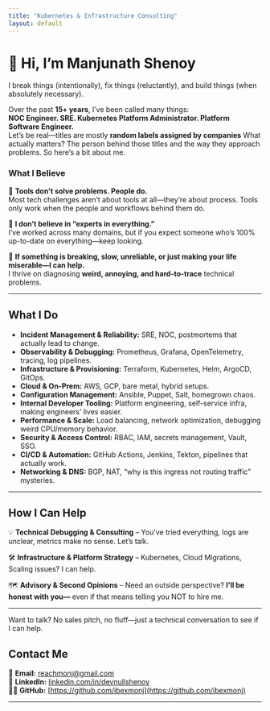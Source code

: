 ```yaml
---
title: "Kubernetes & Infrastructure Consulting"
layout: default
---
```


# 👋 Hi, I’m Manjunath Shenoy 
I break things (intentionally), fix things (reluctantly), and build things (when absolutely necessary).  

Over the past **15+ years**, I’ve been called many things:  
**NOC Engineer. SRE. Kubernetes Platform Administrator. Platform Software Engineer.**  
Let’s be real—titles are mostly **random labels assigned by companies**
What actually matters? The person behind those titles and the way they approach problems. So here’s a bit about me.

### **What I Believe**
📌 **Tools don’t solve problems. People do.**  
Most tech challenges aren’t about tools at all—they’re about process. Tools only work when the people and workflows behind them do.

📌 **I don’t believe in “experts in everything.”**  
I’ve worked across many domains, but if you expect someone who’s 100% up-to-date on everything—keep looking.  

📌 **If something is breaking, slow, unreliable, or just making your life miserable—I can help.**  
I thrive on diagnosing **weird, annoying, and hard-to-trace** technical problems.

---

## **What I Do**
- **Incident Management & Reliability:** SRE, NOC, postmortems that actually lead to change.  
- **Observability & Debugging:** Prometheus, Grafana, OpenTelemetry, tracing, log pipelines.  
- **Infrastructure & Provisioning:** Terraform, Kubernetes, Helm, ArgoCD, GitOps.  
- **Cloud & On-Prem:** AWS, GCP, bare metal, hybrid setups.  
- **Configuration Management:** Ansible, Puppet, Salt, homegrown chaos.  
- **Internal Developer Tooling:** Platform engineering, self-service infra, making engineers’ lives easier.  
- **Performance & Scale:** Load balancing, network optimization, debugging weird CPU/memory behavior.  
- **Security & Access Control:** RBAC, IAM, secrets management, Vault, SSO.  
- **CI/CD & Automation:** GitHub Actions, Jenkins, Tekton, pipelines that actually work.
- **Networking & DNS:** BGP, NAT, “why is this ingress not routing traffic” mysteries.  

---

## **How I Can Help**
💡 **Technical Debugging & Consulting** – You’ve tried everything, logs are unclear, metrics make no sense. Let’s talk.  

🛠️ **Infrastructure & Platform Strategy** – Kubernetes, Cloud Migrations, Scaling issues? I can help.  

🗺️ **Advisory & Second Opinions** – Need an outside perspective? **I’ll be honest with you—** even if that means telling you NOT to hire me.  

---

Want to talk? No sales pitch, no fluff—just a technical conversation to see if I can help.

## **Contact Me**
📩 **Email:** [reachmonj@gmail.com](mailto:reachmonj@gmail.com)  
💬 **LinkedIn:** [linkedin.com/in/devnullshenoy](https://www.linkedin.com/in/devnullshenoy/)  
👨‍💻 **GitHub:** [https://github.com/ibexmonj](https://github.com/ibexmonj)  

----